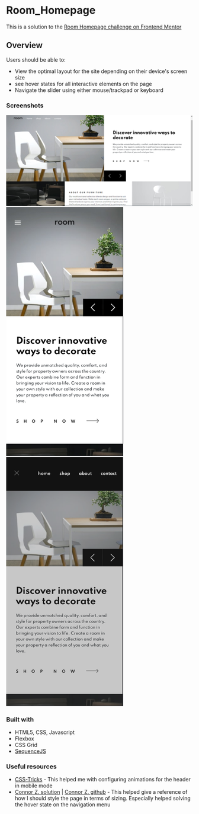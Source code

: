 # Room_Homepage
This is a solution to the [Room Homepage challenge on Frontend Mentor](https://www.frontendmentor.io/challenges/room-homepage-BtdBY_ENq)

## Overview

Users should be able to:
  - View the optimal layout for the site depending on their device's screen size
  - see hover states for all interactive elements on the page
  - Navigate the slider using either mouse/trackpad or keyboard

### Screenshots
![Room_Homepage_desktop](Room_homepage_desktop.png)
![Room_Homepage_mobile1](Room_homepage_mobile1.png) 
![Room_Homepage_mobile2](Room_homepage_mobile2.png)

### Built with
- HTML5, CSS, Javascript
- Flexbox
- CSS Grid
- [SequenceJS](https://sequencejs.com)

### Useful resources
- [CSS-Tricks](https//css-tricks.com) - This helped me with configuring animations for the header in mobile mode
- [Connor Z. solution](https://zzl-frontendmentor-challenges.vercel.app/room-homepage-master/) | [Connor Z. github](https://github.com/zuolizhu/frontendmentor_challenges) - This helped give a reference of how I should style the page in terms of sizing. Especially helped solving the hover state on the navigation menu

